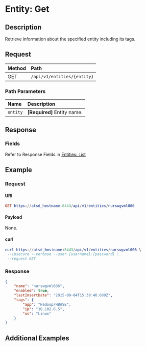 # Entity: Get

## Description

Retrieve information about the specified entity including its tags.

## Request

| **Method** | **Path** |
|:---|:---|
| GET | `/api/v1/entities/{entity}` |

### Path Parameters

| **Name** | **Description** |
|:---|:---|
| `entity` | **[Required]** Entity name. |

## Response

### Fields

Refer to Response Fields in [Entities: List](list.md#fields)

## Example

### Request

#### URI

```elm
GET https://atsd_hostname:8443/api/v1/entities/nurswgvml006
```
#### Payload

None.

#### curl

```elm
curl https://atsd_hostname:8443/api/v1/entities/nurswgvml006 \
 --insecure --verbose --user {username}:{password} \
 --request GET
```

### Response

```json
{
    "name": "nurswgvml006",
    "enabled": true,
    "lastInsertDate": "2015-09-04T15:39:40.000Z",
    "tags": {
        "app": "Hadoop/HBASE",
        "ip": "10.102.0.5",
        "os": "Linux"
    }
}
```

## Additional Examples
